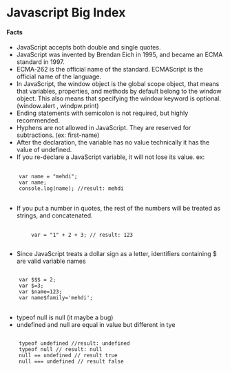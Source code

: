 # Javascript Big Index

#### Facts

- JavaScript accepts both double and single quotes.
- JavaScript was invented by Brendan Eich in 1995, and became an ECMA standard in 1997.
- ECMA-262 is the official name of the standard. ECMAScript is the official name of the language.
- In JavaScript, the window object is the global scope object, that means that variables, properties, and methods by
  default belong to the window object. This also means that specifying the window keyword is optional. (window.alert , windpw.print)
- Ending statements with semicolon is not required, but highly recommended.
- Hyphens are not allowed in JavaScript. They are reserved for subtractions. (ex: first-name)
- After the declaration, the variable has no value technically it has the value of undefined.
- If you re-declare a JavaScript variable, it will not lose its value. ex:

 <pre>
   <code>
    var name = "mehdi";
    var name;
    console.log(name); //result: mehdi
   </code>    
</pre>

- If you put a number in quotes, the rest of the numbers will be treated as strings, and concatenated.
<pre>
    <code>
        var = "1" + 2 + 3; // result: 123
    </code>
</pre>
- Since JavaScript treats a dollar sign as a letter, identifiers containing \$ are valid variable names
<pre>
<code>
    var $$$ = 2;
    var $=3;
    var $name=123;
    var name$family='mehdi';
</code>
</pre>

- typeof null is null (it maybe a bug)
- undefined and null are equal in value but different in tye
<pre>
<code>
    typeof undefined //result: undefined
    typeof null // result: null
    null == undefined // result true
    null === undefined // result false
</code>
</pre>
